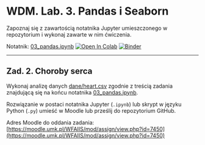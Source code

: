 # WDM. Lab. 3. Pandas i Seaborn

Zapoznaj się z zawartością notatnika Jupyter umieszczonego w repozytorium  i wykonaj zawarte w nim ćwiczenia.

Notatnik: [03_pandas.ipynb](https://github.com/IS-UMK/wdm_24_lab_03/blob/master/03_pandas.ipynb)
[![Open In Colab](https://colab.research.google.com/assets/colab-badge.svg)](https://colab.research.google.com/github/IS-UMK/wdm_24_lab_03/blob/master/03_pandas.ipynb) [![Binder](https://mybinder.org/badge_logo.svg)](https://mybinder.org/v2/gh/IS-UMK/wdm_24_lab_03/master?filepath=03_pandas.ipynb)

---

## Zad. 2. Choroby serca

Wykonaj analizę danych [dane/heart.csv](dane/heart.csv) zgodnie z treścią zadania znajdującą się na końcu notatnika [03_pandas.ipynb](03_pandas.ipynb).

Rozwiązanie w postaci notatnika Jupyter (``.ipynb``) lub skrypt w języku Python (``.py``) umieść w Moodle lub prześlij do repozytorium GitHub.

Adres Moodle do oddania zadania: [https://moodle.umk.pl/WFAIIS/mod/assign/view.php?id=7450](https://moodle.umk.pl/WFAIIS/mod/assign/view.php?id=7450)
